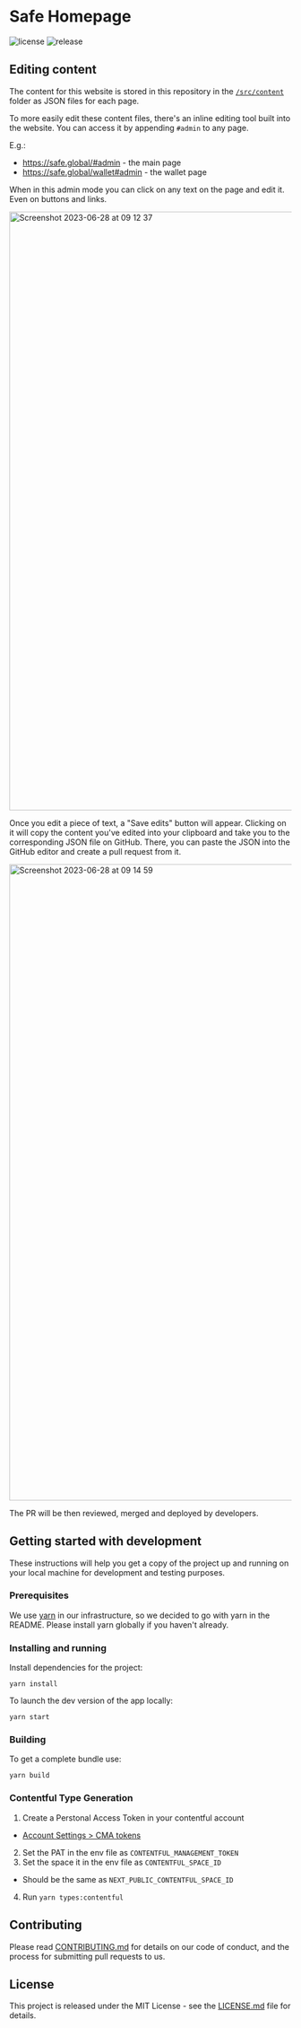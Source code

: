 # Safe Homepage

![license](https://img.shields.io/github/license/safe-global/safe-homepage)
![release](https://img.shields.io/github/v/release/safe-global/safe-homepage)

## Editing content

The content for this website is stored in this repository in the [`/src/content`](/src/content) folder as JSON files for each page.

To more easily edit these content files, there's an inline editing tool built into the website.
You can access it by appending `#admin` to any page.

E.g.:
 * https://safe.global/#admin - the main page
 * https://safe.global/wallet#admin - the wallet page

When in this admin mode you can click on any text on the page and edit it. Even on buttons and links.

<img width="1067" alt="Screenshot 2023-06-28 at 09 12 37" src="https://github.com/safe-global/safe-homepage/assets/381895/41920dfa-3342-4134-a885-1300518ec434">

Once you edit a piece of text, a "Save edits" button will appear. Clicking on it will copy the content you've edited into your clipboard and take you to the corresponding JSON file on GitHub. There, you can paste the JSON into the GitHub editor and create a pull request from it.

<img width="1134" alt="Screenshot 2023-06-28 at 09 14 59" src="https://github.com/safe-global/safe-homepage/assets/381895/a4eb294a-480e-4c17-94b4-0ff366daa30f">

The PR will be then reviewed, merged and deployed by developers.

## Getting started with development

These instructions will help you get a copy of the project up and running on your local machine for development and testing purposes.

### Prerequisites

We use [yarn](https://yarnpkg.com) in our infrastructure, so we decided to go with yarn in the README.
Please install yarn globally if you haven't already.

### Installing and running

Install dependencies for the project:

```
yarn install
```

To launch the dev version of the app locally:

```
yarn start
```

### Building

To get a complete bundle use:

```
yarn build
```

### Contentful Type Generation

1. Create a Perstonal Access Token in your contentful account
  - [Account Settings > CMA tokens](https://app.contentful.com/account/profile/cma_tokens)
2. Set the PAT in the env file as `CONTENTFUL_MANAGEMENT_TOKEN`
3. Set the space it in the env file as `CONTENTFUL_SPACE_ID`
  - Should be the same as `NEXT_PUBLIC_CONTENTFUL_SPACE_ID`
4. Run `yarn types:contentful`

## Contributing

Please read [CONTRIBUTING.md](https://gist.github.com/PurpleBooth/b24679402957c63ec426) for details on our code of conduct, and the process for submitting pull requests to us.

## License

This project is released under the MIT License - see the [LICENSE.md](LICENSE.md) file for details.

